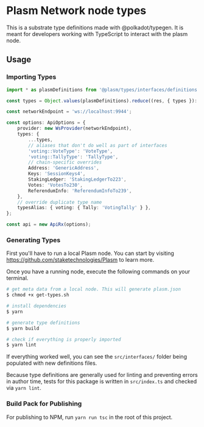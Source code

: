 # Plasm Network node types

This is a substrate type definitions made with @polkadot/typegen.
It is meant for developers working with TypeScript to interact with the plasm node.

## Usage

### Importing Types

```ts
import * as plasmDefinitions from '@plasm/types/interfaces/definitions';

const types = Object.values(plasmDefinitions).reduce((res, { types }): object => ({ ...res, ...types }), {});

const networkEndpoint = 'ws://localhost:9944';

const options: ApiOptions = {
    provider: new WsProvider(networkEndpoint),
    types: {
        ...types,
        // aliases that don't do well as part of interfaces
        'voting::VoteType': 'VoteType',
        'voting::TallyType': 'TallyType',
        // chain-specific overrides
        Address: 'GenericAddress',
        Keys: 'SessionKeys4',
        StakingLedger: 'StakingLedgerTo223',
        Votes: 'VotesTo230',
        ReferendumInfo: 'ReferendumInfoTo239',
    },
    // override duplicate type name
    typesAlias: { voting: { Tally: 'VotingTally' } },
};

const api = new ApiRx(options);
```

### Generating Types

First you'll have to run a local Plasm node.
You can start by visiting <https://github.com/staketechnologies/Plasm> to learn more.

Once you have a running node, execute the following commands on your terminal.

```bash
# get meta data from a local node. This will generate plasm.json
$ chmod +x get-types.sh

# install dependencies
$ yarn

# generate type definitions
$ yarn build

# check if everything is properly imported
$ yarn lint
```

If everything worked well, you can see the `src/interfaces/` folder being populated with new definitions files.

Because type definitions are generally used for linting and preventing errors in author time, tests for this package is written in `src/index.ts` and checked via `yarn lint`.

### Build Pack for Publishing

For publishing to NPM, run `yarn run tsc` in the root of this project.
